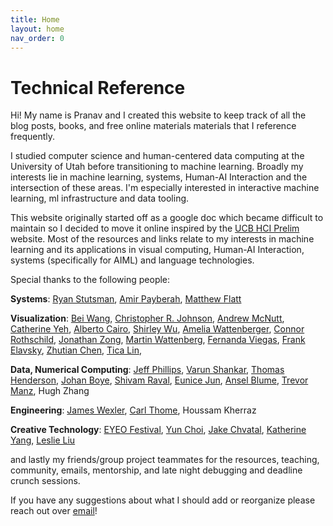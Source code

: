 ```yaml
---
title: Home
layout: home
nav_order: 0
---
```

# Technical Reference
Hi! My name is Pranav and I created this website to keep track of all the blog posts, books, and free online materials materials that I reference frequently. 

I studied computer science and human-centered data computing at the University of Utah before transitioning to machine learning. Broadly my interests lie in machine learning, systems, Human-AI Interaction and the intersection of these areas. I'm especially interested in interactive machine learning, ml infrastructure and data tooling.<br>

This website originally started off as a google doc which became difficult to maintain so I decided to move it online inspired by the [UCB HCI Prelim](https://chanwutk.github.io/ucbhciprelim/) website. Most of the resources and links relate to my interests in machine learning and its applications in visual computing, Human-AI Interaction, systems (specifically for AIML) and language technologies.<br> 

Special thanks to the following people: 

**Systems**: [Ryan Stutsman](https://rstutsman.github.io/), [Amir Payberah](https://payberah.github.io/), [Matthew Flatt](https://users.cs.utah.edu/~mflatt/)

**Visualization**: [Bei Wang](https://www.sci.utah.edu/~beiwang/), [Christopher R. Johnson](https://users.cs.utah.edu/~crj/), [Andrew McNutt](https://www.mcnutt.in/), [Catherine Yeh](https://catherinesyeh.github.io/), [Alberto Cairo](https://openvisualizationacademy.org/), [Shirley Wu](https://www.shirleywu.studio/), [Amelia Wattenberger](https://wattenberger.com/), [Connor Rothschild](https://www.connorrothschild.com/), [Jonathan Zong](https://jonathanzong.com/), [Martin Wattenberg](https://www.bewitched.com/), [Fernanda Viegas](http://www.fernandaviegas.com/), [Frank Elavsky](https://www.frank.computer/), [Zhutian Chen](https://chenzhutian.org/), [Tica Lin](https://ticalin.com/),

**Data, Numerical Computing**: [Jeff Phillips](https://users.cs.utah.edu/~jeffp/), [Varun Shankar](https://users.cs.utah.edu/~shankar/), [Thomas Henderson](https://users.cs.utah.edu/~tch/), [Johan Boye](https://www.csc.kth.se/~jboye/), [Shivam Raval](https://shivam-raval96.github.io/), [Eunice Jun](https://emjun.github.io/), [Ansel Blume](https://anselblume.github.io/), [Trevor Manz](https://trevorma.nz/), Hugh Zhang

**Engineering**: [James Wexler](https://research.google/people/105507/?&type=google), [Carl Thome](https://carlthome.github.io/), Houssam Kherraz

**Creative Technology**: [EYEO Festival](https://eyeofestival.com/), [Yun Choi](https://www.wowlab-research.com/), [Jake Chvatal](https://jake.kitchen/), [Katherine Yang](https://kayserifserif.place/), [Leslie Liu](https://liuleslie.github.io/)

 and lastly my friends/group project teammates for the resources, teaching, community, emails, mentorship, and late night debugging and deadline crunch sessions.<br> 

If you have any suggestions about what I should add or reorganize please reach out over [email](mailto:pranavr@kth.se)! 
